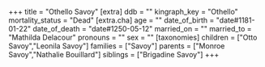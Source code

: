 +++
title = "Othello Savoy"
[extra]
ddb = ""
kingraph_key = "Othello"
mortality_status = "Dead"
[extra.cha]
age = ""
date_of_birth = "date#1181-01-22"
date_of_death = "date#1250-05-12"
married_on = ""
married_to = "Mathilda Delacour"
pronouns = ""
sex = ""
[taxonomies]
children = ["Otto Savoy","Leonila Savoy"]
families = ["Savoy"]
parents = ["Monroe Savoy","Nathalie Bouillard"]
siblings = ["Brigadine Savoy"]
+++

